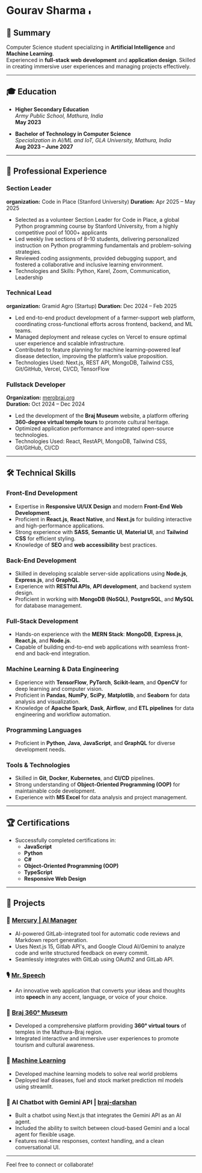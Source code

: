 # Gourav Sharma  <img src="https://upload.wikimedia.org/wikipedia/en/4/41/Flag_of_India.svg" alt="Indian Flag" width="20" height="15">


## 🎯 Summary  
Computer Science student specializing in **Artificial Intelligence** and **Machine Learning**.  
Experienced in **full-stack web development** and **application design**.
Skilled in creating immersive user experiences and managing projects effectively.  

---

## 🎓 Education  
- **Higher Secondary Education**  
  *Army Public School, Mathura, India*  
  **May 2023**

- **Bachelor of Technology in Computer Science**  
  *Specialization in AI/ML and IoT, GLA University, Mathura, India*  
  **Aug 2023 – June 2027**

---

## 💼 Professional Experience  

### Section Leader
**organization:** Code in Place (Stanford University)
**Duration:** Apr 2025 – May 2025 
- Selected as a volunteer Section Leader for Code in Place, a global Python programming course by Stanford University, from a highly competitive pool of 1000+ applicants
- Led weekly live sections of 8–10 students, delivering personalized instruction on Python programming fundamentals and problem-solving strategies.
- Reviewed coding assignments, provided debugging support, and fostered a collaborative and inclusive learning environment.
- Technologies and Skills: Python, Karel, Zoom, Communication, Leadership

###  Technical Lead
**organization:** Gramid Agro (Startup)
**Duration:** Dec 2024 – Feb 2025
- Led end-to-end product development of a farmer-support web platform, coordinating cross-functional efforts across frontend, backend, and ML teams.
- Managed deployment and release cycles on Vercel to ensure optimal user experience and scalable infrastructure.
- Contributed to feature planning for machine learning–powered leaf disease detection, improving the platform’s value proposition.
- Technologies Used: Next.js, REST API, MongoDB, Tailwind CSS, Git/GitHub, Vercel, CI/CD, TensorFlow

### Fullstack Developer
**Organization:** [merobraj.org](http://www.merobraj.org)  
**Duration:** Oct 2024 – Dec 2024 
- Led the development of the **Braj Museum** website, a platform offering **360-degree virtual temple tours** to promote cultural heritage.
- Optimized application performance and integrated open-source technologies.
- Technologies Used: React, RestAPI, MongoDB, Tailwind CSS, Git/GitHub, CI/CD
---

## 🛠 Technical Skills  

### Front-End Development  
- Expertise in **Responsive UI/UX Design** and modern **Front-End Web Development**.  
- Proficient in **React.js**, **React Native**, and **Next.js** for building interactive and high-performance applications.  
- Strong experience with **SASS**, **Semantic UI**, **Material UI**, and **Tailwind CSS** for efficient styling.  
- Knowledge of **SEO** and **web accessibility** best practices.  

### Back-End Development  
- Skilled in developing scalable server-side applications using **Node.js**, **Express.js**, and **GraphQL**.  
- Experience with **RESTful APIs**, **API development**, and backend system design.  
- Proficient in working with **MongoDB (NoSQL)**, **PostgreSQL**, and **MySQL** for database management.  

### Full-Stack Development  
- Hands-on experience with the **MERN Stack**: **MongoDB**, **Express.js**, **React.js**, and **Node.js**.  
- Capable of building end-to-end web applications with seamless front-end and back-end integration.  

### Machine Learning & Data Engineering  
- Experience with **TensorFlow**, **PyTorch**, **Scikit-learn**, and **OpenCV** for deep learning and computer vision.  
- Proficient in **Pandas**, **NumPy**, **SciPy**, **Matplotlib**, and **Seaborn** for data analysis and visualization.  
- Knowledge of **Apache Spark**, **Dask**, **Airflow**, and **ETL pipelines** for data engineering and workflow automation.  

### Programming Languages  
- Proficient in **Python**, **Java**, **JavaScript**, and **GraphQL** for diverse development needs.  

### Tools & Technologies  
- Skilled in **Git**, **Docker**, **Kubernetes**, and **CI/CD** pipelines.  
- Strong understanding of **Object-Oriented Programming (OOP)** for maintainable code development.  
- Experience with **MS Excel** for data analysis and project management.  
 


---

## 🏆 Certifications  
- Successfully completed certifications in:  
  - **JavaScript**  
  - **Python**  
  - **C#**  
  - **Object-Oriented Programming (OOP)**  
  - **TypeScript**  
  - **Responsive Web Design**  

---

## 🌟 Projects  

### 🧠 [Mercury | AI Manager](https://mercury-three-red.vercel.app/)
- AI-powered GitLab-integrated tool for automatic code reviews and Markdown report generation.
- Uses Next.js 15, Gitlab API's, and Google Cloud AI/Gemini to analyze code and write structured feedback on every commit.
- Seamlessly integrates with GitLab using OAuth2 and GitLab API.

### 🎙 [Mr. Speech](https://gouravsharmamrspeechapp.netlify.app)
- An innovative web application that converts your ideas and thoughts into **speech** in any accent, language, or voice of your choice.  

### 💖 [Braj 360° Museum](http://www.merobraj.org)  
- Developed a comprehensive platform providing **360° virtual tours** of temples in the Mathura-Braj region.  
- Integrated interactive and immersive user experiences to promote tourism and cultural awareness.  

### 🤖 [Machine Learning]()
- Developed machine learning models to solve real world problems
- Deployed leaf diseases, fuel and stock market prediction ml models using streamlit.

### 💬 AI Chatbot with Gemini API | [braj-darshan](https://braj-darshan.vercel.app/) 
- Built a chatbot using Next.js that integrates the Gemini API as an AI agent.  
- Included the ability to switch between cloud-based Gemini and a local agent for flexible usage.  
- Features real-time responses, context handling, and a clean conversational UI.
---

Feel free to connect or collaborate!  
